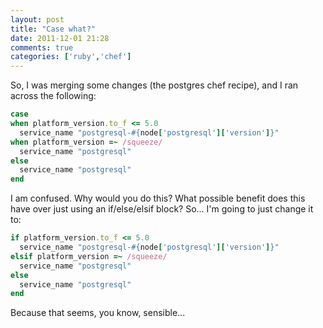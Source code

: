 ```yaml
---
layout: post
title: "Case what?"
date: 2011-12-01 21:28
comments: true
categories: ['ruby','chef']
---
```


So, I was merging some changes (the postgres chef recipe), and I ran across the following:

``` ruby why would you do this?
case
when platform_version.to_f <= 5.0
  service_name "postgresql-#{node['postgresql']['version']}"
when platform_version =~ /squeeze/
  service_name "postgresql"
else
  service_name "postgresql"
end
```

I am confused.  Why would you do this?  What possible benefit does this have over just using an if/else/elsif block?  So... I'm going to just change it to:

``` ruby this makes more sense
if platform_version.to_f <= 5.0
  service_name "postgresql-#{node['postgresql']['version']}"
elsif platform_version =~ /squeeze/
  service_name "postgresql"
else
  service_name "postgresql"
end
```

Because that seems, you know, sensible...